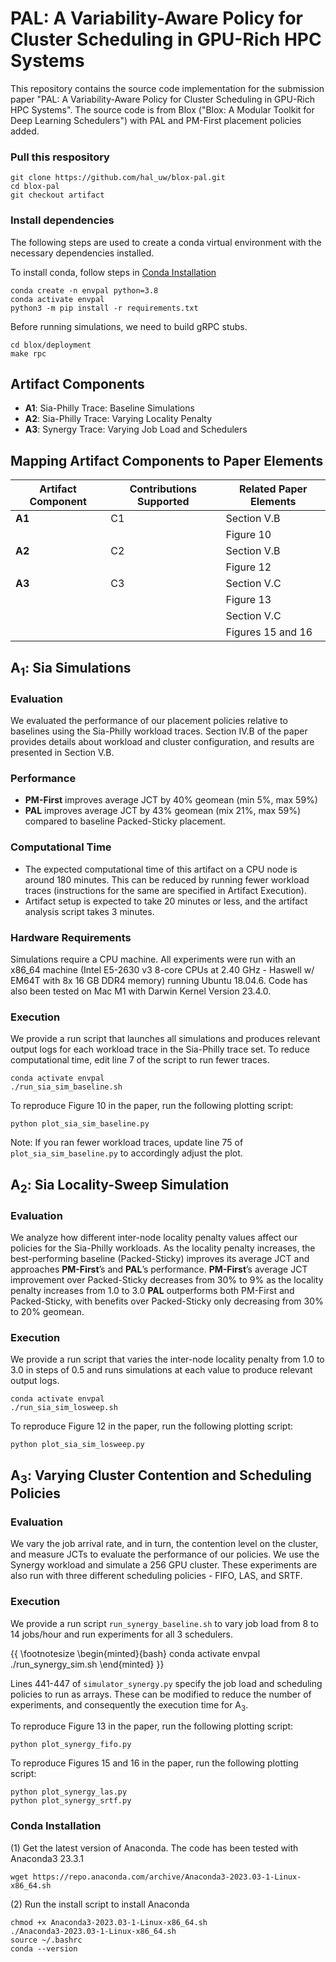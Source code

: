 # PAL: A Variability-Aware Policy for Cluster Scheduling in GPU-Rich HPC Systems
This repository contains the source code implementation for the submission paper "PAL: A Variability-Aware Policy for Cluster Scheduling in GPU-Rich HPC Systems". The source code is from Blox ("Blox: A Modular Toolkit for Deep Learning Schedulers") with PAL and PM-First placement policies added.

### Pull this respository
```
git clone https://github.com/hal_uw/blox-pal.git
cd blox-pal
git checkout artifact
```

### Install dependencies
The following steps are used to create a conda virtual environment with the necessary dependencies installed. 

To install conda, follow steps in [Conda Installation](#Conda-Installation)

```
conda create -n envpal python=3.8
conda activate envpal
python3 -m pip install -r requirements.txt
```

Before running simulations, we need to build gRPC stubs.
```
cd blox/deployment
make rpc
```


## Artifact Components

- **A1**: Sia-Philly Trace: Baseline Simulations
- **A2**: Sia-Philly Trace: Varying Locality Penalty
- **A3**: Synergy Trace: Varying Job Load and Schedulers

## Mapping Artifact Components to Paper Elements

| Artifact Component | Contributions Supported | Related Paper Elements |
|--------------------|-------------------------|------------------------|
| **A1**             | C1                      | Section V.B            |
|                    |                         | Figure 10              |
| **A2**             | C2                      | Section V.B            |
|                    |                         | Figure 12              |
| **A3**             | C3                      | Section V.C            |
|                    |                         | Figure 13              |
|                    |                         | Section V.C            |
|                    |                         | Figures 15 and 16      |

## A<sub>1</sub>: Sia Simulations

### Evaluation

We evaluated the performance of our placement policies relative to baselines using the Sia-Philly workload traces. Section IV.B of the paper provides details about workload and cluster configuration, and results are presented in Section V.B.

### Performance

- **PM-First** improves average JCT by 40% geomean (min 5%, max 59%)
- **PAL** improves average JCT by 43% geomean (mix 21%, max 59%) compared to baseline Packed-Sticky placement.

### Computational Time

- The expected computational time of this artifact on a CPU node is around 180 minutes. This can be reduced by running fewer workload traces (instructions for the same are specified in Artifact Execution).
- Artifact setup is expected to take 20 minutes or less, and the artifact analysis script takes 3 minutes.

### Hardware Requirements

Simulations require a CPU machine. All experiments were run with an x86_64 machine (Intel E5-2630 v3 8-core CPUs at 2.40 GHz - Haswell w/ EM64T with 8x 16 GB DDR4 memory) running Ubuntu 18.04.6. Code has also been tested on Mac M1 with Darwin Kernel Version 23.4.0.

### Execution

We provide a run script that launches all simulations and produces relevant output logs for each workload trace in the Sia-Philly trace set. 
To reduce computational time, edit line 7 of the script to run fewer traces. 
```
conda activate envpal
./run_sia_sim_baseline.sh
```

To reproduce Figure 10 in the paper, run the following plotting script:
```
python plot_sia_sim_baseline.py
```
Note: If you ran fewer workload traces, update line 75 of `plot_sia_sim_baseline.py` to accordingly adjust the plot. 

## A<sub>2</sub>: Sia Locality-Sweep Simulation

### Evaluation
We analyze how different inter-node locality penalty values affect our policies for the Sia-Philly workloads. As the locality penalty increases, the best-performing baseline (Packed-Sticky) improves its average JCT and approaches
**PM-First**’s and **PAL**’s performance. **PM-First**’s average JCT improvement over Packed-Sticky decreases from 30% to 9% as
the locality penalty increases from 1.0 to 3.0 **PAL** outperforms both PM-First and Packed-Sticky, with benefits over Packed-Sticky only decreasing from 30% to 20% geomean.

### Execution
We provide a run script that varies the inter-node locality penalty from 1.0 to 3.0 in steps of 0.5 and runs simulations at each value to produce relevant output logs. 

```
conda activate envpal
./run_sia_sim_losweep.sh
```

To reproduce Figure 12 in the paper, run the following plotting script:
```
python plot_sia_sim_losweep.py
```

## A<sub>3</sub>: Varying Cluster Contention and Scheduling Policies

### Evaluation
We vary the job arrival rate, and in turn, the contention level on the cluster, and measure JCTs to evaluate the performance of our policies. We use the Synergy workload and simulate a 256 GPU cluster. These experiments are also run with three different scheduling policies - FIFO, LAS, and SRTF. 

### Execution
We provide a run script `run_synergy_baseline.sh` to vary job load from 8 to 14 jobs/hour and run experiments for all 3 schedulers. 

{{ \footnotesize
\begin{minted}{bash}
conda activate envpal
./run_synergy_sim.sh
\end{minted}
}}

Lines 441-447 of `simulator_synergy.py` specify the job load and scheduling policies to run as arrays. These can be modified to reduce the number of experiments, and consequently the execution time for A<sub>3</sub>. 

To reproduce Figure 13 in the paper, run the following plotting script:
```
python plot_synergy_fifo.py
```
To reproduce Figures 15 and 16 in the paper, run the following plotting script:
```
python plot_synergy_las.py
python plot_synergy_srtf.py
```


### Conda Installation
(1) Get the latest version of Anaconda. The code has been tested with Anaconda3 23.3.1
```
wget https://repo.anaconda.com/archive/Anaconda3-2023.03-1-Linux-x86_64.sh
```
(2) Run the install script to install Anaconda
```
chmod +x Anaconda3-2023.03-1-Linux-x86_64.sh
./Anaconda3-2023.03-1-Linux-x86_64.sh
source ~/.bashrc
conda --version
```
